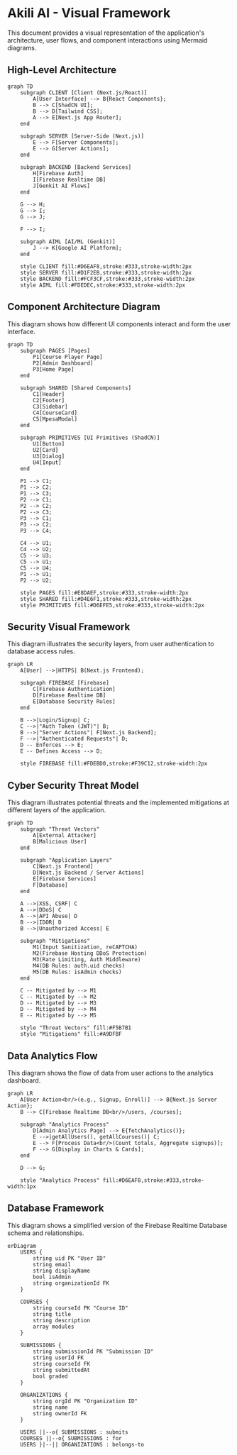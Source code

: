 
# Akili AI - Visual Framework

This document provides a visual representation of the application's architecture, user flows, and component interactions using Mermaid diagrams.

## High-Level Architecture

```mermaid
graph TD
    subgraph CLIENT [Client (Next.js/React)]
        A[User Interface] --> B{React Components};
        B --> C[ShadCN UI];
        B --> D[Tailwind CSS];
        A --> E[Next.js App Router];
    end

    subgraph SERVER [Server-Side (Next.js)]
        E --> F[Server Components];
        E --> G[Server Actions];
    end

    subgraph BACKEND [Backend Services]
        H[Firebase Auth]
        I[Firebase Realtime DB]
        J[Genkit AI Flows]
    end

    G --> H;
    G --> I;
    G --> J;

    F --> I;

    subgraph AIML [AI/ML (Genkit)]
        J --> K[Google AI Platform];
    end

    style CLIENT fill:#D6EAF8,stroke:#333,stroke-width:2px
    style SERVER fill:#D1F2EB,stroke:#333,stroke-width:2px
    style BACKEND fill:#FCF3CF,stroke:#333,stroke-width:2px
    style AIML fill:#FDEDEC,stroke:#333,stroke-width:2px
```

## Component Architecture Diagram

This diagram shows how different UI components interact and form the user interface.

```mermaid
graph TD
    subgraph PAGES [Pages]
        P1[Course Player Page]
        P2[Admin Dashboard]
        P3[Home Page]
    end

    subgraph SHARED [Shared Components]
        C1[Header]
        C2[Footer]
        C3[Sidebar]
        C4[CourseCard]
        C5[MpesaModal]
    end

    subgraph PRIMITIVES [UI Primitives (ShadCN)]
        U1[Button]
        U2[Card]
        U3[Dialog]
        U4[Input]
    end

    P1 --> C1;
    P1 --> C2;
    P1 --> C3;
    P2 --> C1;
    P2 --> C2;
    P2 --> C3;
    P3 --> C1;
    P3 --> C2;
    P3 --> C4;

    C4 --> U1;
    C4 --> U2;
    C5 --> U3;
    C5 --> U1;
    C5 --> U4;
    P1 --> U1;
    P2 --> U2;

    style PAGES fill:#E8DAEF,stroke:#333,stroke-width:2px
    style SHARED fill:#D4E6F1,stroke:#333,stroke-width:2px
    style PRIMITIVES fill:#D6EFE5,stroke:#333,stroke-width:2px
```

## Security Visual Framework

This diagram illustrates the security layers, from user authentication to database access rules.

```mermaid
graph LR
    A[User] -->|HTTPS| B(Next.js Frontend);

    subgraph FIREBASE [Firebase]
        C[Firebase Authentication]
        D[Firebase Realtime DB]
        E[Database Security Rules]
    end

    B -->|Login/Signup| C;
    C -->|"Auth Token (JWT)"| B;
    B -->|"Server Actions"| F[Next.js Backend];
    F -->|"Authenticated Requests"| D;
    D -- Enforces --> E;
    E -- Defines Access --> D;

    style FIREBASE fill:#FDEBD0,stroke:#F39C12,stroke-width:2px
```

## Cyber Security Threat Model

This diagram illustrates potential threats and the implemented mitigations at different layers of the application.

```mermaid
graph TD
    subgraph "Threat Vectors"
        A[External Attacker]
        B[Malicious User]
    end
    
    subgraph "Application Layers"
        C[Next.js Frontend]
        D[Next.js Backend / Server Actions]
        E[Firebase Services]
        F[Database]
    end
    
    A -->|XSS, CSRF| C
    A -->|DDoS| C
    A -->|API Abuse| D
    B -->|IDOR| D
    B -->|Unauthorized Access| E
    
    subgraph "Mitigations"
        M1(Input Sanitization, reCAPTCHA)
        M2(Firebase Hosting DDoS Protection)
        M3(Rate Limiting, Auth Middleware)
        M4(DB Rules: auth.uid checks)
        M5(DB Rules: isAdmin checks)
    end
    
    C -- Mitigated by --> M1
    C -- Mitigated by --> M2
    D -- Mitigated by --> M3
    D -- Mitigated by --> M4
    E -- Mitigated by --> M5
    
    style "Threat Vectors" fill:#F5B7B1
    style "Mitigations" fill:#A9DFBF
```

## Data Analytics Flow

This diagram shows the flow of data from user actions to the analytics dashboard.

```mermaid
graph LR
    A[User Action<br/>(e.g., Signup, Enroll)] --> B{Next.js Server Action};
    B --> C[Firebase Realtime DB<br/>/users, /courses];
    
    subgraph "Analytics Process"
        D[Admin Analytics Page] --> E{fetchAnalytics()};
        E -->|getAllUsers(), getAllCourses()| C;
        E --> F[Process Data<br/>(Count totals, Aggregate signups)];
        F --> G[Display in Charts & Cards];
    end
    
    D --> G;

    style "Analytics Process" fill:#D6EAF8,stroke:#333,stroke-width:1px
```

## Database Framework

This diagram shows a simplified version of the Firebase Realtime Database schema and relationships.

```mermaid
erDiagram
    USERS {
        string uid PK "User ID"
        string email
        string displayName
        bool isAdmin
        string organizationId FK
    }

    COURSES {
        string courseId PK "Course ID"
        string title
        string description
        array modules
    }

    SUBMISSIONS {
        string submissionId PK "Submission ID"
        string userId FK
        string courseId FK
        string submittedAt
        bool graded
    }

    ORGANIZATIONS {
        string orgId PK "Organization ID"
        string name
        string ownerId FK
    }

    USERS ||--o{ SUBMISSIONS : submits
    COURSES ||--o{ SUBMISSIONS : for
    USERS }|--|| ORGANIZATIONS : belongs-to
```
